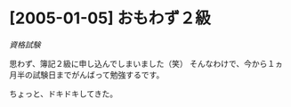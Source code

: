 # [2005-01-05] おもわず２級
_資格試験_

思わず、簿記２級に申し込んでしまいました（笑）
そんなわけで、今から１ヵ月半の試験日までがんばって勉強するです。

ちょっと、ドキドキしてきた。

